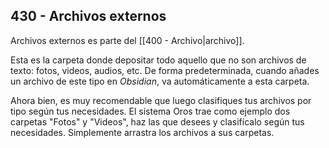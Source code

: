 ## 430 - Archivos externos

Archivos externos es parte del [[400 - Archivo|archivo]].

Esta es la carpeta donde depositar todo aquello que no son archivos de texto: fotos, videos, audios, etc. De forma predeterminada, cuando añades un archivo de este tipo en *Obsidian*, va automáticamente a esta carpeta. 

Ahora bien, es muy recomendable que luego clasifiques tus archivos por tipo según tus necesidades. El sistema Oros trae como ejemplo dos carpetas "Fotos" y "Videos", haz las que desees y clasifícalo según tus necesidades. Simplemente arrastra los archivos a sus carpetas.